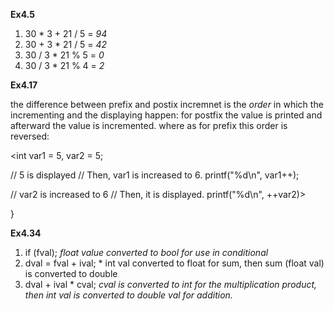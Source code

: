 **Ex4.5**

1. 30 * 3 + 21 / 5 = *94*
2. 30 + 3 * 21 / 5 = *42*
3. 30 / 3 * 21 % 5 = *0*
4. 30 / 3 * 21 % 4 = *2*


**Ex4.17**

the difference between prefix and postix incremnet is the *order* in which 
the incrementing and the displaying happen: for postfix the value is printed and afterward
the value is incremented. where as for prefix this order is reversed:


   <int var1 = 5, var2 = 5;

   // 5 is displayed
   // Then, var1 is increased to 6.
   printf("%d\n", var1++);

   // var2 is increased to 6 
   // Then, it is displayed.
   printf("%d\n", ++var2)>





   
}


**Ex4.34**

1. if (fval);  *float value converted to bool for use in conditional*
2. dval = fval + ival; * int val converted to float for sum, then sum (float val) is converted to double  
3. dval + ival * cval; *cval is converted to int for the multiplication product, then int val is converted to double val for addition.*